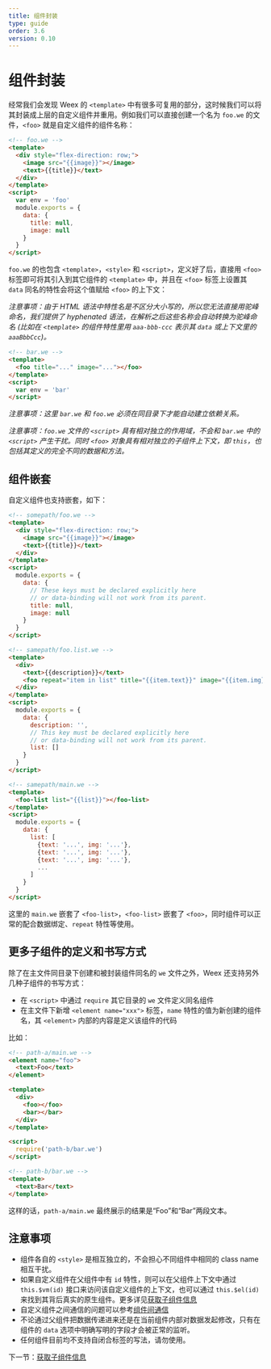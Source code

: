 ```yaml
---
title: 组件封装
type: guide
order: 3.6
version: 0.10
---
```


# 组件封装

经常我们会发现 Weex 的 `<template>` 中有很多可复用的部分，这时候我们可以将其封装成上层的自定义组件并重用。例如我们可以直接创建一个名为 `foo.we` 的文件，`<foo>` 就是自定义组件的组件名称：

```html
<!-- foo.we -->
<template>
  <div style="flex-direction: row;">
    <image src="{{image}}"></image>
    <text>{{title}}</text>
  </div>
</template>
<script>
  var env = 'foo'
  module.exports = {
    data: {
      title: null,
      image: null
    }
  }
</script>
```

`foo.we` 的也包含 `<template>`，`<style>` 和 `<script>`，定义好了后，直接用 `<foo>` 标签即可将其引入到其它组件的 `<template>` 中，并且在 `<foo>` 标签上设置其 `data` 同名的特性会将这个值赋给 `<foo>` 的上下文：

_注意事项：由于 HTML 语法中特性名是不区分大小写的，所以您无法直接用驼峰命名，我们提供了 hyphenated 语法，在解析之后这些名称会自动转换为驼峰命名 (比如在 `<template>` 的组件特性里用 `aaa-bbb-ccc` 表示其 `data` 或上下文里的 `aaaBbbCcc`)。_

```html
<!-- bar.we -->
<template>
  <foo title="..." image="..."></foo>
</template>
<script>
  var env = 'bar'
</script>
```

_注意事项：这里 `bar.we` 和 `foo.we` 必须在同目录下才能自动建立依赖关系。_

_注意事项：`foo.we` 文件的 `<script>` 具有相对独立的作用域，不会和 `bar.we` 中的 `<script>` 产生干扰。同时 `<foo>` 对象具有相对独立的子组件上下文，即 `this`，也包括其定义的完全不同的数据和方法。_

## 组件嵌套

自定义组件也支持嵌套，如下：

```html
<!-- somepath/foo.we -->
<template>
  <div style="flex-direction: row;">
    <image src="{{image}}"></image>
    <text>{{title}}</text>
  </div>
</template>
<script>
  module.exports = {
    data: {
      // These keys must be declared explicitly here
      // or data-binding will not work from its parent.
      title: null,
      image: null
    }
  }
</script>
```

```html
<!-- samepath/foo.list.we -->
<template>
  <div>
    <text>{{description}}</text>
    <foo repeat="item in list" title="{{item.text}}" image="{{item.img}}"></foo>
  </div>
</template>
<script>
  module.exports = {
    data: {
      description: '',
      // This key must be declared explicitly here
      // or data-binding will not work from its parent.
      list: []
    }
  }
</script>
```

```html
<!-- samepath/main.we -->
<template>
  <foo-list list="{{list}}"></foo-list>
</template>
<script>
  module.exports = {
    data: {
      list: [
        {text: '...', img: '...'},
        {text: '...', img: '...'},
        {text: '...', img: '...'},
        ...
      ]
    }
  }
</script>
```

这里的 `main.we` 嵌套了 `<foo-list>`，`<foo-list>` 嵌套了 `<foo>`，同时组件可以正常的配合数据绑定、`repeat` 特性等使用。

## 更多子组件的定义和书写方式

除了在主文件同目录下创建和被封装组件同名的 `we` 文件之外，Weex 还支持另外几种子组件的书写方式：

* 在 `<script>` 中通过 `require` 其它目录的 `we` 文件定义同名组件
* 在主文件下新增 `<element name="xxx">` 标签，`name` 特性的值为新创建的组件名，其 `<element>` 内部的内容是定义该组件的代码

比如：

```html
<!-- path-a/main.we -->
<element name="foo">
  <text>Foo</text>
</element>

<template>
  <div>
    <foo></foo>
    <bar></bar>
  </div>
</template>

<script>
  require('path-b/bar.we')
</script>
```

```html
<!-- path-b/bar.we -->
<template>
  <text>Bar</text>
</template>
```

这样的话，`path-a/main.we` 最终展示的结果是“Foo”和“Bar”两段文本。

## 注意事项

- 组件各自的 `<style>` 是相互独立的，不会担心不同组件中相同的 class name 相互干扰。
- 如果自定义组件在父组件中有 `id` 特性，则可以在父组件上下文中通过 `this.$vm(id)` 接口来访问该自定义组件的上下文，也可以通过 `this.$el(id)` 来找到其背后真实的原生组件。更多详见[获取子组件信息](./id.html)
- 自定义组件之间通信的问题可以参考[组件间通信](./comm.html)
- 不论通过父组件把数据传递进来还是在当前组件内部对数据发起修改，只有在组件的 `data` 选项中明确写明的字段才会被正常的监听。
- 任何组件目前均不支持自闭合标签的写法，请勿使用。

下一节：[获取子组件信息](./id.html)
